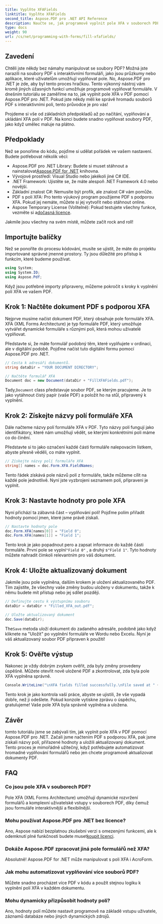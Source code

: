 ```yaml
---
title: Vyplňte XFAFields
linktitle: Vyplňte XFAFields
second_title: Aspose.PDF pro .NET API Reference
description: Naučte se, jak programově vyplnit pole XFA v souborech PDF pomocí Aspose.PDF for .NET pomocí tohoto podrobného návodu. Objevte jednoduché a výkonné nástroje pro manipulaci s PDF.
type: docs
weight: 90
url: /cs/net/programming-with-forms/fill-xfafields/
---
```

## Zavedení

Chtěli jste někdy bez námahy manipulovat se soubory PDF? Možná jste narazili na soubory PDF s interaktivními formuláři, jako jsou průzkumy nebo aplikace, které uživatelům umožňují vyplňovat pole. No, Aspose.PDF pro .NET je zde, aby byl tento proces hračkou. Tento výkonný nástroj vám kromě jiných úžasných funkcí umožňuje programově vyplňovat formuláře. V dnešním tutoriálu se zaměříme na to, jak vyplnit pole XFA v PDF pomocí Aspose.PDF pro .NET. Pokud jste někdy měli ke správě hromadu souborů PDF s interaktivními poli, tento průvodce je pro vás!

Projdeme si vše od základních předpokladů až po načítání, vyplňování a ukládání XFA polí v PDF. Na konci budete snadno vyplňovat soubory PDF, jako když umělec maluje na plátno.

## Předpoklady

Než se ponoříme do kódu, pojďme si udělat pořádek ve vašem nastavení. Budete potřebovat několik věcí:

-  Aspose.PDF pro .NET Library: Budete si muset stáhnout a nainstalovat[Aspose.PDF for .NET](https://releases.aspose.com/pdf/net/) knihovna.
- Vývojové prostředí: Visual Studio nebo jakékoli jiné C# IDE.
- .NET Framework: Ujistěte se, že máte alespoň .NET Framework 4.0 nebo novější.
- Základní znalost C#: Nemusíte být profík, ale znalost C# vám pomůže.
- PDF s poli XFA: Pro tento výukový program použijeme PDF s podporou XFA. Pokud jej nemáte, můžete si jej vytvořit nebo stáhnout online.
-  Aspose Temporary License (Volitelné): Pokud testujete všechny funkce, vezměte si a[dočasná licence](https://purchase.aspose.com/temporary-license/).

Jakmile jsou všechny na svém místě, můžete začít rock and roll!

## Importujte balíčky

Než se ponoříte do procesu kódování, musíte se ujistit, že máte do projektu importované správné jmenné prostory. Ty jsou důležité pro přístup k funkcím, které budeme používat.

```csharp
using System;
using System.IO;
using Aspose.Pdf;
```

Když jsou potřebné importy připraveny, můžeme pokročit s kroky k vyplnění polí XFA ve vašem PDF.

## Krok 1: Načtěte dokument PDF s podporou XFA

Nejprve musíme načíst dokument PDF, který obsahuje pole formuláře XFA. XFA (XML Forms Architecture) je typ formuláře PDF, který umožňuje vytvářet dynamické formuláře s různými poli, která mohou uživatelé vyplňovat.

Představte si, že máte formulář podobný těm, které vyplňujete v ordinaci, ale v digitální podobě. Pojďme načíst tuto digitální formu pomocí Aspose.PDF pro .NET.

```csharp
// Cesta k adresáři dokumentů.
string dataDir = "YOUR DOCUMENT DIRECTORY";

// Načtěte formulář XFA
Document doc = new Document(dataDir + "FillXFAFields.pdf");
```

 Tady,`Document` class představuje soubor PDF, se kterým pracujeme. Je to jako vytáhnout čistý papír (vaše PDF) a položit ho na stůl, připravený k vyplnění.

## Krok 2: Získejte názvy polí formuláře XFA

Dále načteme názvy polí formuláře XFA v PDF. Tyto názvy polí fungují jako identifikátory, které nám umožňují vědět, se kterými konkrétními poli máme co do činění.

Představte si to jako označení každé části formuláře nalepovacím lístkem, abyste přesně věděli, co máte vyplnit.

```csharp
// Získejte názvy polí formuláře XFA
string[] names = doc.Form.XFA.FieldNames;
```

Tento řádek získává pole názvů polí z formuláře, takže můžeme cílit na každé pole jednotlivě. Nyní jste vyzbrojeni seznamem polí, připraveni je vyplnit.

## Krok 3: Nastavte hodnoty pro pole XFA

Nyní přichází ta zábavná část – vyplňování polí! Pojďme polím přiřadit hodnoty pomocí jmen, které jsme právě získali.

```csharp
// Nastavte hodnoty pole
doc.Form.XFA[names[0]] = "Field 0";
doc.Form.XFA[names[1]] = "Field 1";
```

 Tento krok je jako popadnout pero a zapsat informace do každé části formuláře. První pole se vyplní`"Field 0"` , a druhý s`"Field 1"`. Tyto hodnoty můžete nahradit čímkoli relevantním pro váš dokument.

## Krok 4: Uložte aktualizovaný dokument

Jakmile jsou pole vyplněna, dalším krokem je uložení aktualizovaného PDF. Tím zajistíte, že všechny vaše změny budou uloženy v dokumentu, takže k němu budete mít přístup nebo jej sdílet později.

```csharp
// Definujte cestu k výstupnímu souboru
dataDir = dataDir + "Filled_XFA_out.pdf";

// Uložte aktualizovaný dokument
doc.Save(dataDir);
```

 The`Save` metoda uloží dokument do zadaného adresáře, podobně jako když kliknete na "Uložit" po vyplnění formuláře ve Wordu nebo Excelu. Nyní je váš aktualizovaný soubor PDF připraven k použití!

## Krok 5: Ověřte výstup

Nakonec je vždy dobrým zvykem ověřit, zda byly změny provedeny úspěšně. Můžete otevřít nově uložené PDF a zkontrolovat, zda byla pole XFA vyplněna správně.

```csharp
Console.WriteLine("\nXFA fields filled successfully.\nFile saved at " + dataDir);
```

Tento krok je jako kontrola vaší práce, abyste se ujistili, že vše vypadá dobře, než ji odešlete. Pokud konzole vytiskne zprávu o úspěchu, gratulujeme! Vaše pole XFA byla správně vyplněna a uložena.

## Závěr

tomto tutoriálu jsme se zabývali tím, jak vyplnit pole XFA v PDF pomocí Aspose.PDF pro .NET. Začali jsme načtením PDF s podporou XFA, pak jsme získali názvy polí, přiřazené hodnoty a uložili aktualizovaný dokument. Tento proces je mimořádně užitečný, když potřebujete automatizovat hromadné vyplňování formulářů nebo jen chcete programově aktualizovat dokumenty PDF.

## FAQ

### Co jsou pole XFA v souborech PDF?
Pole XFA (XML Forms Architecture) umožňují dynamické rozvržení formulářů a komplexní uživatelské vstupy v souborech PDF, díky čemuž jsou formuláře interaktivnější a flexibilnější.

### Mohu používat Aspose.PDF pro .NET bez licence?
 Ano, Aspose nabízí bezplatnou zkušební verzi s omezenými funkcemi, ale k odemknutí plné funkčnosti budete muset[koupit licenci](https://purchase.aspose.com/buy).

### Dokáže Aspose.PDF zpracovat jiná pole formulářů než XFA?
Absolutně! Aspose.PDF for .NET může manipulovat s poli XFA i AcroForm.

### Jak mohu automatizovat vyplňování více souborů PDF?
Můžete snadno procházet více PDF v kódu a použít stejnou logiku k vyplnění polí XFA v každém dokumentu.

### Mohu dynamicky přizpůsobit hodnoty polí?
Ano, hodnoty polí můžete nastavit programově na základě vstupu uživatele, záznamů databáze nebo jiných dynamických zdrojů.